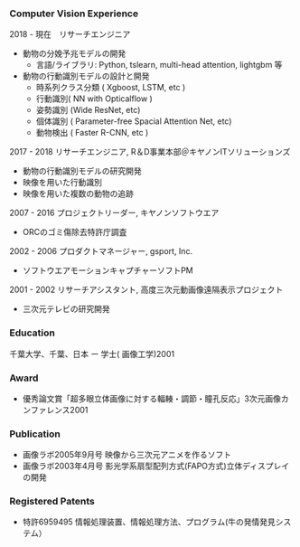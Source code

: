 ### Computer Vision Experience
2018 - 現在　リサーチエンジニア
- 動物の分娩予兆モデルの開発
    - 言語/ライブラリ: Python, tslearn, multi-head attention, lightgbm 等
　
- 動物の行動識別モデルの設計と開発
    - 時系列クラス分類 ( Xgboost, LSTM, etc )
    - 行動識別( NN with Opticalflow )
    - 姿勢識別 (Wide ResNet, etc)
    - 個体識別 ( Parameter-free Spacial Attention Net, etc)
    - 動物検出 ( Faster R-CNN, etc )

2017 - 2018 リサーチエンジニア, R＆D事業本部＠キヤノンITソリューションズ  
- 動物の行動識別モデルの研究開発  
- 映像を用いた行動識別  
- 映像を用いた複数の動物の追跡  

2007 - 2016 プロジェクトリーダー, キヤノンソフトウエア  
- ORCのゴミ傷除去特許庁調査

2002 - 2006 プロダクトマネージャー, gsport, Inc.  
- ソフトウエアモーションキャプチャーソフトPM

2001 - 2002 リサーチアシスタント, 高度三次元動画像遠隔表示プロジェクト  
- 三次元テレビの研究開発

### Education
千葉大学、千葉、日本 ー 学士( 画像工学)2001  

### Award
- 優秀論文賞「超多眼立体画像に対する輻輳・調節・瞳孔反応」3次元画像カンファレンス2001  

### Publication  
- 画像ラボ2005年9月号 映像から三次元アニメを作るソフト  
- 画像ラボ2003年4月号 影光学系扇型配列方式(FAPO方式)立体ディスプレイの開発  

### Registered Patents
- 特許6959495 情報処理装置、情報処理方法、プログラム(牛の発情発見システム）  
